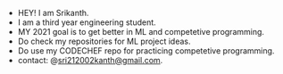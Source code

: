 - HEY! I am Srikanth.
- I am a third year engineering student.
- MY 2021 goal is to get better in ML and competetive programming.
- Do check my repositories for ML project ideas.
- Do use my CODECHEF repo for practicing competetive programming. 
- contact: @sri212002kanth@gmail.com.

<!---
srikanth2102/srikanth2102 is a ✨ special ✨ repository because its `README.md` (this file) appears on your GitHub profile.
You can click the Preview link to take a look at your changes.
--->
